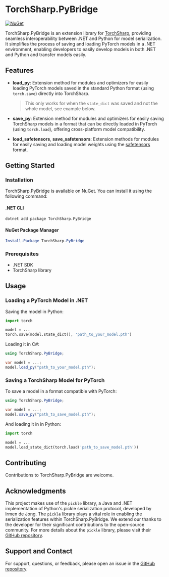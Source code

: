 # TorchSharp.PyBridge

[![NuGet](https://img.shields.io/nuget/v/TorchSharp.PyBridge.svg)](https://www.nuget.org/packages/TorchSharp.PyBridge/)

TorchSharp.PyBridge is an extension library for [TorchSharp](https://github.com/dotnet/TorchSharp), providing seamless interoperability between .NET and Python for model serialization. It simplifies the process of saving and loading PyTorch models in a .NET environment, enabling developers to easily develop models in both .NET and Python and transfer models easily.

## Features

- **load_py**: Extension method for modules and optimizers for easily loading PyTorch models saved in the standard Python format (using `torch.save`) directly into TorchSharp.

    > This only works for when the `state_dict` was saved and not the whole model, see example below.

- **save_py**: Extension method for modules and optimizers for easily saving TorchSharp models in a format that can be directly loaded in PyTorch (using `torch.load`), offering cross-platform model compatibility.

- **load_safetensors**, **save_safetensors**: Extension methods for modules for easily saving and loading model weights using the [safetensors](https://github.com/huggingface/safetensors) format. 

## Getting Started

### Installation

TorchSharp.PyBridge is available on NuGet. You can install it using the following command:

#### .NET CLI
```bash
dotnet add package TorchSharp.PyBridge
```

#### NuGet Package Manager
```powershell
Install-Package TorchSharp.PyBridge
```

### Prerequisites

- .NET SDK
- TorchSharp library

## Usage

### Loading a PyTorch Model in .NET

Saving the model in Python:

```python
import torch 

model = ...
torch.save(model.state_dict(), 'path_to_your_model.pth')
```

Loading it in C#:

```csharp
using TorchSharp.PyBridge;

var model = ...;
model.load_py("path_to_your_model.pth");
```

### Saving a TorchSharp Model for PyTorch

To save a model in a format compatible with PyTorch:

```csharp
using TorchSharp.PyBridge;

var model = ...;
model.save_py("path_to_save_model.pth");
```

And loading it in in Python:

```python
import torch

model = ...
model.load_state_dict(torch.load('path_to_save_model.pth'))
```

## Contributing

Contributions to TorchSharp.PyBridge are welcome. 

## Acknowledgments

This project makes use of the `pickle` library, a Java and .NET implementation of Python's pickle serialization protocol, developed by Irmen de Jong. The `pickle` library plays a vital role in enabling the serialization features within TorchSharp.PyBridge. We extend our thanks to the developer for their significant contributions to the open-source community. For more details about the `pickle` library, please visit their [GitHub repository](https://github.com/irmen/pickle).

## Support and Contact

For support, questions, or feedback, please open an issue in the [GitHub repository](https://github.com/shaltielshmid/TorchSharp.PyBridge).
